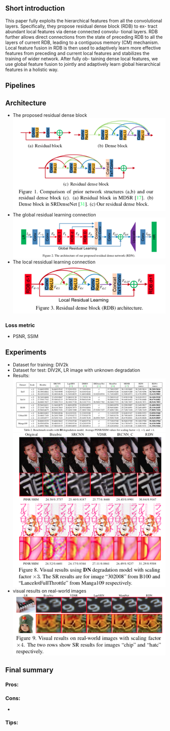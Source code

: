 ## Short introduction
This paper fully exploits the hierarchical features from all the convolutional layers. Specifically, they propose residual dense block (RDB) to ex- tract abundant local features via dense connected convolu- tional layers. RDB further allows direct connections from the state of preceding RDB to all the layers of current RDB, leading to a contiguous memory (CM) mechanism. Local feature fusion in RDB is then used to adaptively learn more effective features from preceding and current local features and stabilizes the training of wider network. After fully ob- taining dense local features, we use global feature fusion to jointly and adaptively learn global hierarchical features in a holistic way.

## Pipelines

## Architecture
- The proposed residual dense block
![alt text](arch1.png)
- The global residual learning connection
![alt text](arch2.png)
- The local ressidual learning connection
![alt text](arch3.png)

### Loss metric
- PSNR, SSIM


## Experiments
- Dataset for training: DIV2k
- Dataset for test: DIV2K, LR image with unknown degradation
- Results:
![alt text](res1.png)
![alt text](res2.png)
- visual results on real-world images
![alt text](res3.png)

## Final summary
### Pros:

### Cons:
- 
### Tips:


